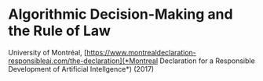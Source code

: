 # Algorithmic Decision-Making and the Rule of Law

University of Montréal,
     [https://www.montrealdeclaration-responsibleai.com/the-declaration](*Montreal
     Declaration for a Responsible Development of Artificial
     Intellgence*) (2017)
